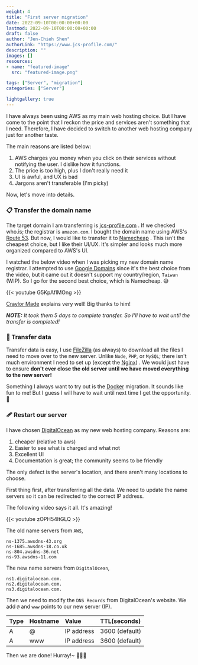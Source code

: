 ```yaml
---
weight: 4
title: "First server migration"
date: 2022-09-10T00:00:00+00:00
lastmod: 2022-09-10T00:00:00+00:00
draft: false
author: "Jen-Chieh Shen"
authorLink: "https://www.jcs-profile.com/"
description: ""
images: []
resources:
- name: "featured-image"
  src: "featured-image.png"

tags: ["Server", "migration"]
categories: ["Server"]

lightgallery: true
---
```


I have always been using AWS as my main web hosting choice. But I
have come to the point that I reckon the price and services aren't
something that I need. Therefore, I have decided to switch to another
web hosting company just for another taste.

<!-- more -->

The main reasons are listed below:

1. AWS charges you money when you click on their services without
notifying the user. I dislike how it functions.
2. The price is too high, plus I don't really need it
3. UI is awful, and UX is bad
4. Jargons aren't transferable (I'm picky)

Now, let's move into details.

### 📋 Transfer the domain name

The target domain I am transferring is [jcs-profile.com](https://who.is/whois/jcs-profile.com)
. If we checked who.is; the registrar is `amazon.com`. I bought the
domain name using AWS's [Route 53](https://aws.amazon.com/route53/).
But now, I would like to transfer it to [Namecheap](https://www.namecheap.com/)
. This isn't the cheapest choice, but I like their UI/UX. It's
simpler and looks much more organized compared to AWS's UI.

I watched the below video when I was picking my new domain name registrar.
I attempted to use [Google Domains](https://domains.google/) since
it's the best choice from the video, but it came out it doesn't support
my country/region, `Taiwan` (WIP). So I go for the second best choice,
which is Namecheap. 😅

{{< youtube G5KpAflMOng >}}

[Craylor Made](https://www.youtube.com/c/CraylorMade) explains very well!
Big thanks to him!

***NOTE:** It took them 5 days to complete transfer. So I'll have to wait
until the transfer is completed!*

### 📂 Transfer data

Transfer data is easy, I use [FileZilla](https://filezilla-project.org/)
(as always) to download all the files I need to move over to the
new server. Unlike `Node`, `PHP`, or `MySQL`; there isn't much
environment I need to set up (except the [Nginx](https://www.nginx.com/))
. We would just have to ensure **don't ever close the old server
until we have moved everything to the new server!**

Something I always want to try out is the [Docker](https://www.docker.com/)
migration. It sounds like fun to me! But I guess I will have to wait
until next time I get the opportunity.🙂

### 🩹 Restart our server

I have chosen [DigitalOcean](https://www.digitalocean.com/) as my new
web hosting company. Reasons are:

1. cheaper (relative to aws)
2. Easier to see what is charged and what not
3. Excellent UI
4. Documentation is great; the community seems to be friendly

The only defect is the server's location, and there aren't many locations
to choose.

First thing first, after transferring all the data. We need to update
the name servers so it can be redirected to the correct IP address.

The following video says it all. It's amazing!

{{< youtube zOPH54ltGLQ >}}

The old name servers from `AWS`,

```
ns-1375.awsdns-43.org
ns-1685.awsdns-18.co.uk
ns-804.awsdns-36.net
ns-93.awsdns-11.com
```

The new name servers from `DigitalOcean`,

```
ns1.digitalocean.com.
ns2.digitalocean.com.
ns3.digitalocean.com.
```

Then we need to modify the `DNS Records` from DigitalOcean's website.
We add `@` and `www` points to our new server (IP).

| Type | Hostname | Value      | TTL(seconds)   |
|:-----|:---------|:-----------|:---------------|
| A    | @        | IP address | 3600 (default) |
| A    | www      | IP address | 3600 (default) |

Then we are done! Hurray!~ 🥳🎉🎊
